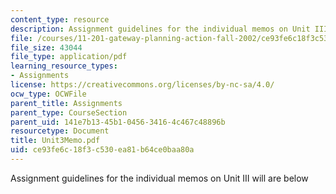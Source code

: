 ```yaml
---
content_type: resource
description: Assignment guidelines for the individual memos on Unit III will are below
file: /courses/11-201-gateway-planning-action-fall-2002/ce93fe6c18f3c530ea81b64ce0baa80a_Unit3Memo.pdf
file_size: 43044
file_type: application/pdf
learning_resource_types:
- Assignments
license: https://creativecommons.org/licenses/by-nc-sa/4.0/
ocw_type: OCWFile
parent_title: Assignments
parent_type: CourseSection
parent_uid: 141e7b13-45b1-0456-3416-4c467c48896b
resourcetype: Document
title: Unit3Memo.pdf
uid: ce93fe6c-18f3-c530-ea81-b64ce0baa80a
---
```

Assignment guidelines for the individual memos on Unit III will are below